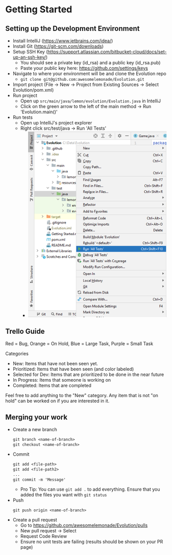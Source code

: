 Getting Started
===============

Setting up the Development Environment
--------------------------------------
* Install IntelliJ (https://www.jetbrains.com/idea/)
* Install Git (https://git-scm.com/downloads)
* Setup SSH Key (https://support.atlassian.com/bitbucket-cloud/docs/set-up-an-ssh-key/)
  * You should see a private key (id_rsa) and a public key (id_rsa.pub)
  * Paste your public key here: https://github.com/settings/keys
* Navigate to where your environment will be and clone the Evolution repo
  * `git clone git@github.com:awesomelemonade/Evolution.git`
* Import project (File -> New -> Project from Existing Sources -> Select Evolution/pom.xml)
* Run project
  * Open up `src/main/java/lemon/evolution/Evolution.java` in IntelliJ
  * Click on the green arrow to the left of the main method -> Run 'Evolution.main()'
* Run tests
  * Open up IntelliJ's project explorer
  * Right click src/test/java -> Run 'All Tests'
    * ![RunAllTests](doc-images/Evolution-RunAllTests.PNG)


Trello Guide
------------
Red = Bug, Orange = On Hold, Blue = Large Task, Purple = Small Task

Categories
* New: Items that have not been seen yet.
* Prioritized: Items that have been seen (and color labeled)
* Selected for Dev: Items that are prioritized to be done in the near future
* In Progress: Items that someone is working on
* Completed: Items that are completed

Feel free to add anything to the "New" category. Any item that is not "on hold" can be worked on if you are interested in it.

Merging your work
-----------------

* Create a new branch
  ```
  git branch <name-of-branch>
  git checkout <name-of-branch>
  ```
* Commit
  ```
  git add <file-path>
  git add <file-path2>
  ...
  git commit -m 'Message'
  ```
  * Pro Tip: You can use `git add .` to add everything. Ensure that you added the files you want with `git status`
* Push
  ```
  git push origin <name-of-branch>
  ```
* Create a pull request
  * Go to https://github.com/awesomelemonade/Evolution/pulls
  * New pull request -> Select <name-of-branch>
  * Request Code Review
  * Ensure no unit tests are failing (results should be shown on your PR page)
